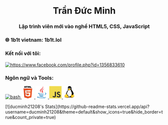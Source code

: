 <h1 align="center">Trần Đức Minh</h1>
<h3 align="center">Lập trình viên mới vào nghề HTML5, CSS, JavaScript</h3>

<h3 align=center">🌐 1b1t vietnam: 1b1t.lol</h3>

<h3 align="left">Kết nối với tôi:</h3>
<p align="left">
<a href="https://fb.com/https://www.facebook.com/profile.php?id=1356833610" target="blank"><img align="center" src="https://raw.githubusercontent.com/rahuldkjain/github-profile-readme-generator/master/src/images/icons/Social/facebook.svg" alt="https://www.facebook.com/profile.php?id=1356833610" height="30" width="40" /></a>
</p>

<h3 align="left">Ngôn ngữ và Tools:</h3>
<p align="left"> <a href="https://www.gnu.org/software/bash/" target="_blank" rel="noreferrer"> <img src="https://www.vectorlogo.zone/logos/gnu_bash/gnu_bash-icon.svg" alt="bash" width="40" height="40"/> </a> <a href="https://www.w3.org/html/" target="_blank" rel="noreferrer"> <img src="https://raw.githubusercontent.com/devicons/devicon/master/icons/html5/html5-original-wordmark.svg" alt="html5" width="40" height="40"/> </a> <a href="https://www.java.com" target="_blank" rel="noreferrer"> <img src="https://raw.githubusercontent.com/devicons/devicon/master/icons/java/java-original.svg" alt="java" width="40" height="40"/> </a> <a href="https://developer.mozilla.org/en-US/docs/Web/JavaScript" target="_blank" rel="noreferrer"> <img src="https://raw.githubusercontent.com/devicons/devicon/master/icons/javascript/javascript-original.svg" alt="javascript" width="40" height="40"/> </a> <a href="https://www.linux.org/" target="_blank" rel="noreferrer"> <img src="https://raw.githubusercontent.com/devicons/devicon/master/icons/linux/linux-original.svg" alt="linux" width="40" height="40"/> </a> </p>
[![ducminh21208's Stats](https://github-readme-stats.vercel.app/api?username=ducminh21208&theme=default&show_icons=true&hide_border=true&count_private=true)
